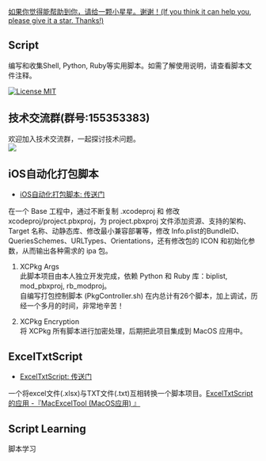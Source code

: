 [如果你觉得能帮助到你，请给一颗小星星。谢谢！(If you think it can help you, please give it a star. Thanks!)](https://github.com/dgynfi/Script)

## Script

编写和收集Shell, Python, Ruby等实用脚本。如需了解使用说明，请查看脚本文件注释。

[![License MIT](https://img.shields.io/badge/license-MIT-green.svg?style=flat)](LICENSE)&nbsp;

## 技术交流群(群号:155353383)

欢迎加入技术交流群，一起探讨技术问题。<br />
![](https://github.com/dgynfi/Script/raw/master/images/qq155353383.jpg)

## iOS自动化打包脚本

- [iOS自动化打包脚本: 传送门](https://github.com/dgynfi/Script/tree/master/iOS自动化打包脚本)

在一个 Base 工程中，通过不断复制 .xcodeproj 和 修改 xcodeproj/project.pbxproj，为 project.pbxproj 文件添加资源、支持的架构、Target 名称、动静态库、修改最小兼容部署等，修改 Info.plist的BundleID、QueriesSchemes、URLTypes、Orientations，还有修改包的 ICON 和初始化参数，从而输出各种需求的 ipa 包。

1. XCPkg Args <br />
此脚本项目由本人独立开发完成，依赖 Python 和 Ruby 库：biplist, mod_pbxproj, rb_modproj。<br />
自编写打包控制脚本 (PkgController.sh) 在内总计有26个脚本，加上调试，历经一个多月的时间，非常地辛苦！

2. XCPkg Encryption <br />
将 XCPkg 所有脚本进行加密处理，后期把此项目集成到 MacOS 应用中。

## ExcelTxtScript

- [ExcelTxtScript: 传送门](https://github.com/dgynfi/Script/tree/master/ExcelTxtScript)

一个将excel文件(.xlsx)与TXT文件(.txt)互相转换一个脚本项目。[ExcelTxtScript的应用 -『MacExcelTool (MacOS应用) 』](https://github.com/dgynfi/MacExcelTool)

## Script Learning
 
 脚本学习
